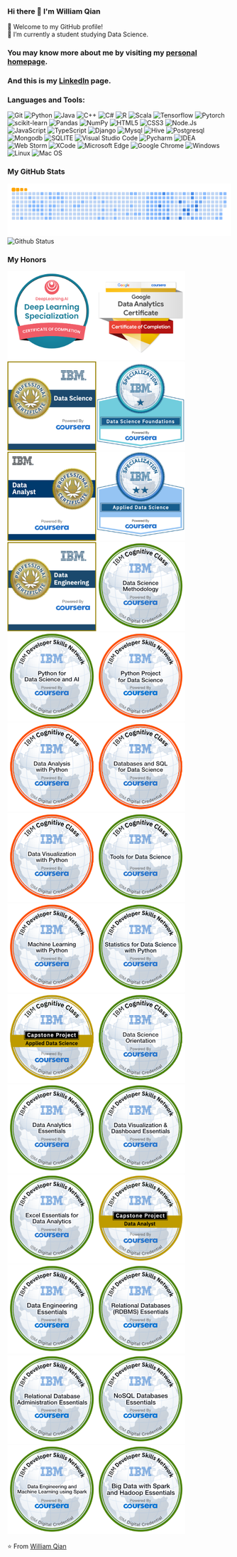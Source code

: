 ### Hi there 👋 I'm William Qian
🎉 Welcome to my GitHub profile!  
🔭 I’m currently a student studying Data Science. 

### You may know more about me by visiting my [personal homepage](https://william-zehao-qian.me).
### And this is my [LinkedIn](https://www.linkedin.com/in/william-qian-3a97b5245/) page.

### Languages and Tools:
![Git](https://img.shields.io/badge/GIT-E44C30?style=for-the-badge&logo=git&logoColor=white)
![Python](https://img.shields.io/badge/Python-3776AB?style=for-the-badge&logo=python&logoColor=white)
![Java](https://img.shields.io/badge/Java-ED8B00?style=for-the-badge&logo=java&logoColor=white)
![C++](https://img.shields.io/badge/C%2B%2B-00599C?style=for-the-badge&logo=c%2B%2B&logoColor=white)
![C#](https://img.shields.io/badge/C%23-239120?style=for-the-badge&logo=c-sharp&logoColor=white)
![R](https://img.shields.io/badge/R-276DC3?style=for-the-badge&logo=r&logoColor=white)
![Scala](https://img.shields.io/badge/Scala-DC322F?style=for-the-badge&logo=scala&logoColor=white)
![Tensorflow](https://img.shields.io/badge/TensorFlow-FF6F00?style=for-the-badge&logo=tensorflow&logoColor=white)
![Pytorch](https://img.shields.io/badge/PyTorch-%23EE4C2C.svg?style=for-the-badge&logo=PyTorch&logoColor=white)
![scikit-learn](https://img.shields.io/badge/scikit--learn-%23F7931E.svg?style=for-the-badge&logo=scikit-learn&logoColor=white)
![Pandas](https://img.shields.io/badge/pandas-%23150458.svg?style=for-the-badge&logo=pandas&logoColor=white)
![NumPy](https://img.shields.io/badge/numpy-%23013243.svg?style=for-the-badge&logo=numpy&logoColor=white)
![HTML5](https://img.shields.io/badge/HTML5-E34F26?style=for-the-badge&logo=html5&logoColor=white)
![CSS3](https://img.shields.io/badge/CSS3-1572B6?style=for-the-badge&logo=css3&logoColor=white)
![Node.Js](https://img.shields.io/badge/Node.js-43853D?style=for-the-badge&logo=node.js&logoColor=white)
![JavaScript](https://img.shields.io/badge/JavaScript-323330?style=for-the-badge&logo=javascript&logoColor=F7DF1E)
![TypeScript](https://img.shields.io/badge/TypeScript-007ACC?style=for-the-badge&logo=typescript&logoColor=white)
![Django](https://img.shields.io/badge/Django-092E20?style=for-the-badge&logo=django&logoColor=white)
![Mysql](https://img.shields.io/badge/MySQL-00000F?style=for-the-badge&logo=mysql&logoColor=white)
![Hive](https://img.shields.io/badge/hive-%2307405e.svg?style=for-the-badge&logo=hive&logoColor=white)
![Postgresql](https://img.shields.io/badge/PostgreSQL-316192?style=for-the-badge&logo=postgresql&logoColor=white)
![Mongodb](https://img.shields.io/badge/MongoDB-4EA94B?style=for-the-badge&logo=mongodb&logoColor=white)
![SQLITE](https://img.shields.io/badge/SQLite-07405E?style=for-the-badge&logo=sqlite&logoColor=white)
![Visual Studio Code](https://img.shields.io/badge/Visual_Studio_Code-0078D4?style=for-the-badge&logo=visual%20studio%20code&logoColor=white)
![Pycharm](https://img.shields.io/badge/PyCharm-000000.svg?&style=for-the-badge&logo=PyCharm&logoColor=white)
![IDEA](https://img.shields.io/badge/IntelliJ_IDEA-000000.svg?style=for-the-badge&logo=intellij-idea&logoColor=white)
![Web Storm](https://img.shields.io/badge/WebStorm-000000?style=for-the-badge&logo=WebStorm&logoColor=white)
![XCode](https://img.shields.io/badge/Xcode-007ACC?style=for-the-badge&logo=Xcode&logoColor=white)
![Microsoft Edge](https://img.shields.io/badge/Microsoft_Edge-0078D7?style=for-the-badge&logo=Microsoft-edge&logoColor=white)
![Google Chrome](https://img.shields.io/badge/Google_chrome-4285F4?style=for-the-badge&logo=Google-chrome&logoColor=white)
![Windows](https://img.shields.io/badge/Windows-0078D6?style=for-the-badge&logo=windows&logoColor=white)
![Linux](https://img.shields.io/badge/Linux-FCC624?style=for-the-badge&logo=linux&logoColor=black)
![Mac OS](https://img.shields.io/badge/mac%20os-000000?style=for-the-badge&logo=apple&logoColor=white)

<!-- ### My GitHub Contributions

![](./snakes/github-contribution-grid-snake.svg)
![](./profile-3d-contrib/profile-gitblock.svg) -->

### My GitHub Stats
<picture>
  <source media="(prefers-color-scheme: dark)" srcset="./snakes/github-snake.svg">
  <source media="(prefers-color-scheme: light)" srcset="./snakes/ocean.gif">
  <img alt="Github Snake" src="./snakes/ocean.gif">
</picture>

<picture>
  <source media="(prefers-color-scheme: dark)" srcset="https://github-readme-stats-ruby-one.vercel.app/api?username=dukechain2333&show_icons=true&theme=radical&count_private=true">
  <source media="(prefers-color-scheme: light)" srcset="https://github-readme-stats-ruby-one.vercel.app/api?username=dukechain2333&show_icons=true&count_private=true">
  <img alt="Github Status" src="https://github-readme-stats-ruby-one.vercel.app/api?username=dukechain2333&show_icons=true&count_private=true">
</picture>

<!-- <picture>
  <source media="(prefers-color-scheme: dark)" srcset="https://github-readme-stats-ruby-one.vercel.app/api/top-langs/?username=dukechain2333&theme=radical&show_icons=true&layout=compact&hide=jupyter_notebook&card_width=250&count_private=true">
  <source media="(prefers-color-scheme: light)" srcset="https://github-readme-stats-ruby-one.vercel.app/api/top-langs/?username=dukechain2333&show_icons=true&layout=compact&hide=jupyter_notebook&card_width=250&count_private=true">
  <img alt="Github Most Used Language" src="https://github-readme-stats-ruby-one.vercel.app/api/top-langs/?username=dukechain2333&show_icons=true&layout=compact&hide=jupyter_notebook&card_width=250&count_private=true">
</picture> -->


### My Honors
<img src="./badges/deep-learning-specialization.png" width="200px"><img src="./badges/google-data-analytics-professional-certificate.1.png" width="200px"><img src="./badges/data-science-professional-certificate-v2.png" width="200px"><img src="./badges/data-science-foundations-specialization.png" width="200px"><img src="./badges/data-analyst-professional-certificate.png" width="200px"><img src="./badges/applied-data-science-specialization.1.png" width="200px"><img src="./badges/data-engineering-professional-certificate.png" width="200px"><img src="./badges/data-science-methodology.png" width="200px"><img src="./badges/python-for-data-science-and-ai.png" width="200px"><img src="./badges/python-project-for-data-science.png" width="200px"><img src="./badges/data-analysis-with-python.png" width="200px"><img src="./badges/databases-and-sql-for-data-science.png" width="200px"><img src="./badges/data-visualization-with-python.png" width="200px"><img src="./badges/tools-for-data-science.png" width="200px"><img src="./badges/machine-learning-with-python.png" width="200px"><img src="./badges/statistics-for-data-science-with-python.png" width="200px"><img src="./badges/applied-data-science-capstone.png" width="200px"><img src="./badges/data-science-orientation.png" width="200px"><img src="./badges/data-analytics-essentials.png" width="200px"><img src="./badges/data-visualization-dashboard-essentials.png" width="200px"><img src="./badges/excel-essentials-for-data-analytics.png" width="200px"><img src="./badges/data-analyst-capstone-project.png" width="200px"><img src="./badges/data-engineering-essentials.png" width="200px"><img src="./badges/relational-databases-rdbms-essentials.png" width="200px"><img src="./badges/relational-database-administration-essentials.png" width="200px"><img src="./badges/nosql-databases-essentials.png" width="200px"><img src="./badges/data-engineering-and-machine-learning-using-spark.png" width="200px"><img src="./badges/big-data-with-spark-and-hadoop-essentials.png" width="200px">

⭐️ From [William Qian](https://github.com/dukechain2333)
